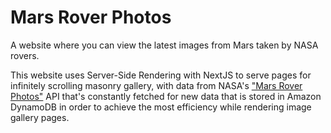 # Mars Rover Photos

A website where you can view the latest images from Mars taken by NASA rovers.

This website uses Server-Side Rendering with NextJS to serve pages for infinitely scrolling masonry gallery,
with data from NASA's ["Mars Rover Photos"](https://github.com/chrisccerami/mars-photo-api) API
that's constantly fetched for new data that is stored in Amazon DynamoDB in order to achieve the most efficiency
while rendering image gallery pages.
